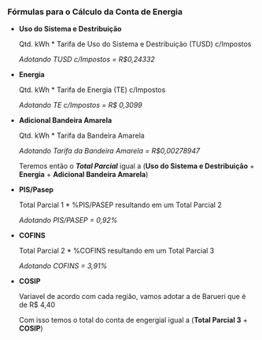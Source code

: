 ### Fórmulas para o Cálculo da Conta de Energia 

- **Uso do Sistema e Destribuição**

  Qtd. kWh * Tarifa de Uso do Sistema e Destribuição (TUSD) c/Impostos

  *Adotando TUSD c/Impostos = R$0,24332*

- **Energia**

  Qtd. kWh * Tarifa de Energia (TE) c/Impostos

  *Adotando TE c/Impostos = R$ 0,3099*

- **Adicional Bandeira Amarela**

  Qtd. kWh * Tarifa da Bandeira Amarela

  *Adotando Tarifa da Bandeira Amarela = R$0,00278947*

  

  Teremos então o ***Total Parcial*** igual a (**Uso do Sistema e Destribuição** + **Energia** + **Adicional Bandeira Amarela**)

  

- **PIS/Pasep**

  Total Parcial 1 * %PIS/PASEP resultando em um Total Parcial 2

  *Adotando PIS/PASEP = 0,92%*

- **COFINS**

  Total Parcial 2 * %COFINS resultando em um Total Parcial 3

  *Adotando COFINS = 3,91%*

- **COSIP**

  Variavel de acordo com cada região, vamos adotar a de Barueri que é de R$ 4,40

  Com isso temos o total do conta de engergial igual a (**Total Parcial 3** + **COSIP**)